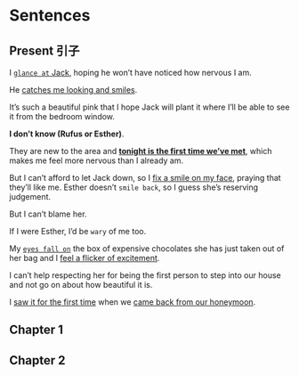 # Sentences

## Present 引子

I <u>`glance at` Jack</u>, hoping he won’t have noticed how nervous I am.

He <u>catches me looking and smiles</u>.

It’s such a beautiful pink that I hope Jack will plant it where I’ll be able to see it from the bedroom window.

**I don’t know (Rufus or Esther)**.

They are new to the area and **<u>tonight is the first time we’ve met</u>**, which makes me feel more nervous than I already am.

But I can’t afford to let Jack down, so I <u>fix a smile on my face</u>, praying that they’ll like me.
Esther doesn’t `smile back`, so I guess she’s reserving judgement.

But I can’t blame her.

If I were Esther, I’d be `wary` of me too.

My <u>`eyes fall on`</u> the box of expensive chocolates she has just taken out of her bag and I <u>feel a flicker of excitement</u>.

I can’t help respecting her for being the first person to step into our house and not go on about how beautiful it is.

I <u>saw it for the first time</u> when we <u>came back from our honeymoon</u>.

## Chapter 1

## Chapter 2
